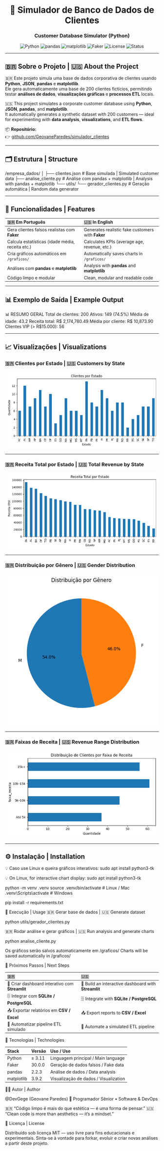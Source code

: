 <div align="center">

# 🧮 Simulador de Banco de Dados de Clientes  
### Customer Database Simulator (Python)

![Python](https://img.shields.io/badge/python-3.11+-blue?logo=python)
![pandas](https://img.shields.io/badge/pandas-2.2+-yellow?logo=pandas)
![matplotlib](https://img.shields.io/badge/matplotlib-3.9+-orange?logo=plotly)
![Faker](https://img.shields.io/badge/faker-30.0.0-lightgrey)
![License](https://img.shields.io/badge/license-MIT-green)
![Status](https://img.shields.io/badge/status-active-success)

</div>

---

## 🇧🇷 Sobre o Projeto | 🇺🇸 About the Project

🇧🇷 Este projeto simula uma base de dados corporativa de clientes usando **Python**, **JSON**, **pandas** e **matplotlib**.  
Ele gera automaticamente uma base de 200 clientes fictícios, permitindo testar **análises de dados**, **visualizações gráficas** e **processos ETL** locais.

🇺🇸 This project simulates a corporate customer database using **Python**, **JSON**, **pandas**, and **matplotlib**.  
It automatically generates a synthetic dataset with 200 customers — ideal for experimenting with **data analysis**, **visualizations**, and **ETL flows**.

📦 **Repositório:**  
👉 [github.com/GeovaneParedes/simulador_clientes](https://github.com/GeovaneParedes/simulador_clientes)

---

## 🗂️ Estrutura | Structure

/empresa_dados/
│
├── clientes.json # Base simulada | Simulated customer data
├── analise_cliente.py # Análise com pandas + matplotlib | Analysis with pandas + matplotlib
└── utils/
└── gerador_clientes.py # Geração automática | Random data generator

---

## 🧩 Funcionalidades | Features

| 🇧🇷 Em Português | 🇺🇸 In English |
|:-----------------|:---------------|
| Gera clientes falsos realistas com **Faker** | Generates realistic fake customers with **Faker** |
| Calcula estatísticas (idade média, receita etc.) | Calculates KPIs (average age, revenue, etc.) |
| Cria gráficos automáticos em `/graficos/` | Automatically saves charts in `/graficos/` |
| Análises com **pandas** e **matplotlib** | Analysis with **pandas** and **matplotlib** |
| Código limpo e modular | Clean, modular and readable code |

---

## 📊 Exemplo de Saída | Example Output

📊 RESUMO GERAL
Total de clientes: 200
Ativos: 149 (74.5%)
Média de idade: 43.2
Receita total: R$ 2,174,780.49
Média por cliente: R$ 10,873.90
Clientes VIP (> R$15.000): 56

---

## 📈 Visualizações | Visualizations

### 🇧🇷 Clientes por Estado | 🇺🇸 Customers by State
![Clientes por Estado](graficos/clientes_por_estado.png)

---

### 🇧🇷 Receita Total por Estado | 🇺🇸 Total Revenue by State
![Receita por Estado](graficos/receita_por_estado.png)

---

### 🇧🇷 Distribuição por Gênero | 🇺🇸 Gender Distribution
![Gênero](graficos/distribuicao_genero.png)

---

### 🇧🇷 Faixas de Receita | 🇺🇸 Revenue Range Distribution
![Faixa de Receita](graficos/faixa_receita.png)

---

## ⚙️ Instalação | Installation

💡 Caso use Linux e queira gráficos interativos:
sudo apt install python3-tk

💡 On Linux, for interactive chart display:
sudo apt install python3-tk

python -m venv .venv
source .venv/bin/activate   # Linux / Mac
.venv\Scripts\activate      # Windows

pip install -r requirements.txt

🚀 Execução | Usage
🇧🇷 Gerar base de dados | 🇺🇸 Generate dataset

python utils/gerador_clientes.py

🇧🇷 Rodar análise e gerar gráficos | 🇺🇸 Run analysis and generate charts

python analise_cliente.py

Os gráficos serão salvos automaticamente em /graficos/
Charts will be saved automatically in /graficos/

🧠 Próximos Passos | Next Steps

| 🇧🇷                                              | 🇺🇸                                                 |
| :---------------------------------------------- | :--------------------------------------------------- |
| 🧩 Criar dashboard interativo com **Streamlit** | 🧩 Build an interactive dashboard with **Streamlit** |
| 🗄️ Integrar com **SQLite / PostgreSQL**         | 🗄️ Integrate with **SQLite / PostgreSQL**           |
| 📤 Exportar relatórios em **CSV / Excel**       | 📤 Export reports to **CSV / Excel**                 |
| 🔁 Automatizar pipeline ETL simulado            | 🔁 Automate a simulated ETL pipeline                 |

🧮 Tecnologias | Technologies

| Stack      | Versão | Uso / Use                             |
| :--------- | :----- | :------------------------------------ |
| Python     | ≥ 3.11 | Linguagem principal / Main language   |
| Faker      | 30.0.0 | Geração de dados falsos / Fake data   |
| pandas     | 2.2.3  | Análise de dados / Data analysis      |
| matplotlib | 3.9.2  | Visualização de dados / Visualization |

👨‍💻 Autor | Author

@DevGege (Geovane Paredes)
💼 Programador Sênior • Software & DevOps

🇧🇷 “Código limpo é mais do que estética — é uma forma de pensar.”
🇺🇸 “Clean code is more than aesthetics — it’s a mindset.”


🧾 Licença | License

Distribuído sob licença MIT — uso livre para fins educacionais e experimentais.
Sinta-se à vontade para forkar, evoluir e criar novas análises a partir deste projeto.
